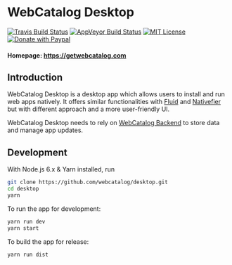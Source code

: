 # WebCatalog Desktop
[![Travis Build Status](https://travis-ci.org/webcatalog/desktop.svg?branch=master)](https://travis-ci.org/webcatalog/desktop)
[![AppVeyor Build Status](https://ci.appveyor.com/api/projects/status/github/webcatalog/desktop?branch=windows&svg=true)](https://ci.appveyor.com/project/webcatalog/desktop/branch/master)
[![MIT License](http://img.shields.io/:license-mit-blue.svg)](https://github.com/webcatalog/desktop/blob/master/LICENSE)
[![Donate with Paypal](https://img.shields.io/badge/Donate-PayPal-green.svg)](https://www.paypal.com/cgi-bin/webscr?cmd=_donations&business=JZ2Y4F47ZMGHE&lc=US&item_name=WebCatalog&item_number=webcatalog&currency_code=USD)

#### Homepage: https://getwebcatalog.com

## Introduction
WebCatalog Desktop is a desktop app which allows users to install and run web apps natively. It offers similar functionalities with [Fluid](http://fluidapp.com/) and [Nativefier](https://github.com/jiahaog/nativefier) but with different approach and a more user-friendly UI.

WebCatalog Desktop needs to rely on [WebCatalog Backend](https://github.com/webcatalog/backend) to store data and manage app updates.

## Development
With Node.js 6.x & Yarn installed, run

```bash
git clone https://github.com/webcatalog/desktop.git
cd desktop
yarn
```

To run the app for development:
```bash
yarn run dev
yarn start
```

To build the app for release:
```bash
yarn run dist
```
